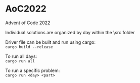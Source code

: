 # AoC2022
Advent of Code 2022

Individual solutions are organized by day within the \src folder

Driver file can be built and run using cargo: <br>
```cargo build --release```

To run all days: <br>
```cargo run all```

To run a specific problem: <br>
```cargo run <day> <part>```
